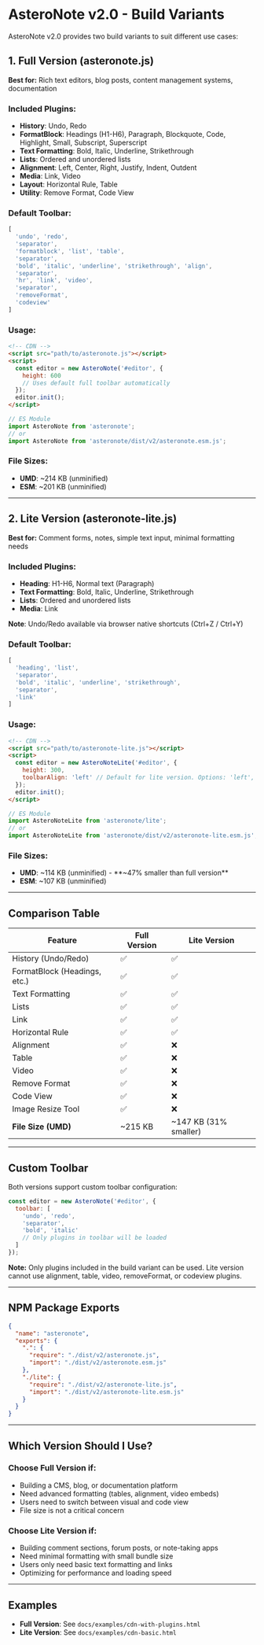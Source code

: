 # AsteroNote v2.0 - Build Variants

AsteroNote v2.0 provides two build variants to suit different use cases:

## 1. Full Version (asteronote.js)

**Best for:** Rich text editors, blog posts, content management systems, documentation

### Included Plugins:
- **History**: Undo, Redo
- **FormatBlock**: Headings (H1-H6), Paragraph, Blockquote, Code, Highlight, Small, Subscript, Superscript
- **Text Formatting**: Bold, Italic, Underline, Strikethrough
- **Lists**: Ordered and unordered lists
- **Alignment**: Left, Center, Right, Justify, Indent, Outdent
- **Media**: Link, Video
- **Layout**: Horizontal Rule, Table
- **Utility**: Remove Format, Code View

### Default Toolbar:
```javascript
[
  'undo', 'redo',
  'separator',
  'formatblock', 'list', 'table',
  'separator',
  'bold', 'italic', 'underline', 'strikethrough', 'align',
  'separator',
  'hr', 'link', 'video',
  'separator',
  'removeFormat',
  'codeview'
]
```

### Usage:
```html
<!-- CDN -->
<script src="path/to/asteronote.js"></script>
<script>
  const editor = new AsteroNote('#editor', {
    height: 600
    // Uses default full toolbar automatically
  });
  editor.init();
</script>
```

```javascript
// ES Module
import AsteroNote from 'asteronote';
// or
import AsteroNote from 'asteronote/dist/v2/asteronote.esm.js';
```

### File Sizes:
- **UMD**: ~214 KB (unminified)
- **ESM**: ~201 KB (unminified)

---

## 2. Lite Version (asteronote-lite.js)

**Best for:** Comment forms, notes, simple text input, minimal formatting needs

### Included Plugins:
- **Heading**: H1-H6, Normal text (Paragraph)
- **Text Formatting**: Bold, Italic, Underline, Strikethrough
- **Lists**: Ordered and unordered lists
- **Media**: Link

**Note**: Undo/Redo available via browser native shortcuts (Ctrl+Z / Ctrl+Y)

### Default Toolbar:
```javascript
[
  'heading', 'list',
  'separator',
  'bold', 'italic', 'underline', 'strikethrough',
  'separator',
  'link'
]
```

### Usage:
```html
<!-- CDN -->
<script src="path/to/asteronote-lite.js"></script>
<script>
  const editor = new AsteroNoteLite('#editor', {
    height: 300,
    toolbarAlign: 'left' // Default for lite version. Options: 'left', 'center', 'right'
  });
  editor.init();
</script>
```

```javascript
// ES Module
import AsteroNoteLite from 'asteronote/lite';
// or
import AsteroNoteLite from 'asteronote/dist/v2/asteronote-lite.esm.js';
```

### File Sizes:
- **UMD**: ~114 KB (unminified) - **~47% smaller than full version**
- **ESM**: ~107 KB (unminified)

---

## Comparison Table

| Feature | Full Version | Lite Version |
|---------|--------------|--------------|
| History (Undo/Redo) | ✅ | ✅ |
| FormatBlock (Headings, etc.) | ✅ | ✅ |
| Text Formatting | ✅ | ✅ |
| Lists | ✅ | ✅ |
| Link | ✅ | ✅ |
| Horizontal Rule | ✅ | ✅ |
| Alignment | ✅ | ❌ |
| Table | ✅ | ❌ |
| Video | ✅ | ❌ |
| Remove Format | ✅ | ❌ |
| Code View | ✅ | ❌ |
| Image Resize Tool | ✅ | ❌ |
| **File Size (UMD)** | ~215 KB | ~147 KB (31% smaller) |

---

## Custom Toolbar

Both versions support custom toolbar configuration:

```javascript
const editor = new AsteroNote('#editor', {
  toolbar: [
    'undo', 'redo',
    'separator',
    'bold', 'italic'
    // Only plugins in toolbar will be loaded
  ]
});
```

**Note:** Only plugins included in the build variant can be used. Lite version cannot use alignment, table, video, removeFormat, or codeview plugins.

---

## NPM Package Exports

```json
{
  "name": "asteronote",
  "exports": {
    ".": {
      "require": "./dist/v2/asteronote.js",
      "import": "./dist/v2/asteronote.esm.js"
    },
    "./lite": {
      "require": "./dist/v2/asteronote-lite.js",
      "import": "./dist/v2/asteronote-lite.esm.js"
    }
  }
}
```

---

## Which Version Should I Use?

### Choose **Full Version** if:
- Building a CMS, blog, or documentation platform
- Need advanced formatting (tables, alignment, video embeds)
- Users need to switch between visual and code view
- File size is not a critical concern

### Choose **Lite Version** if:
- Building comment sections, forum posts, or note-taking apps
- Need minimal formatting with small bundle size
- Users only need basic text formatting and links
- Optimizing for performance and loading speed

---

## Examples

- **Full Version**: See `docs/examples/cdn-with-plugins.html`
- **Lite Version**: See `docs/examples/cdn-basic.html`
